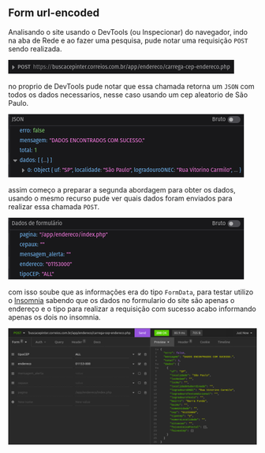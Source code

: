 ## Form url-encoded

Analisando o site usando o DevTools (ou Inspecionar) do navegador, indo na aba de Rede e ao fazer uma pesquisa, pude notar uma requisição `POST` sendo realizada.

![post](../../.github/post.png)

no proprio de DevTools pude notar que essa chamada retorna um `JSON` com todos os dados necessarios, nesse caso usando um cep aleatorio de São Paulo.

![resposta](../../.github/resposta.png)

assim começo a preparar a segunda abordagem para obter os dados, usando o mesmo recurso pude ver quais dados foram enviados para realizar essa chamada `POST`.

![requisição](../../.github/request.png)


com isso soube que as informações era do tipo `FormData`, para testar utilizo o [Insomnia](https://insomnia.rest/) sabendo que os dados no formulario do site são apenas o endereço e o tipo para realizar a requisição com sucesso acabo informando apenas os dois no insomnia.

![insomnia](../../.github/insomnia.png)